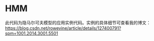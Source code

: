 # HMM
此代码为隐马尔可夫模型的应用实例代码。实例的具体细节可查看我的博文：
https://blog.csdn.net/rowevine/article/details/127400791?spm=1001.2014.3001.5501


